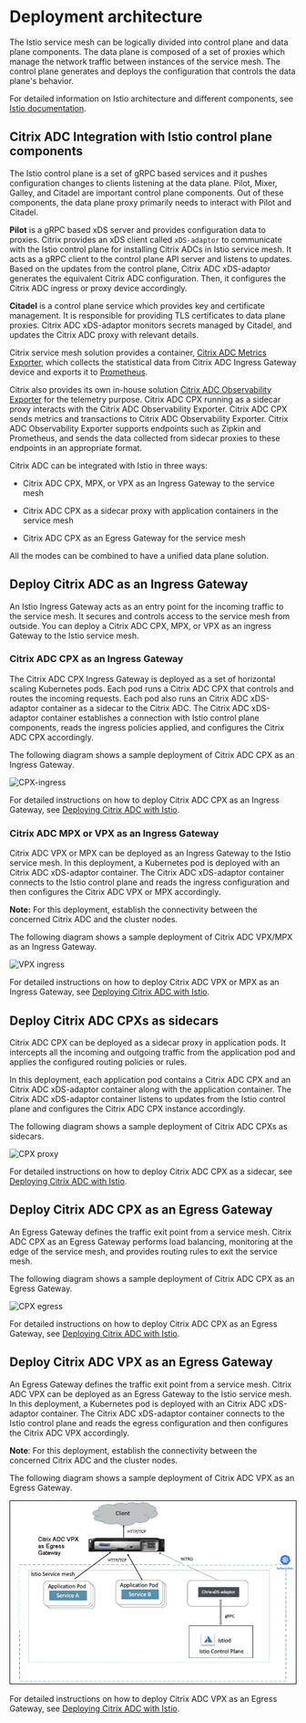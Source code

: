 # Deployment architecture

The Istio service mesh can be logically divided into control plane and data plane components. The data plane is composed of a set of proxies which manage the network traffic between instances of the service mesh. The control plane generates and deploys the configuration that controls the data plane's behavior.

For detailed information on Istio architecture and different components, see [Istio documentation](https://istio.io/docs/concepts/what-is-istio/#architecture).

## Citrix ADC Integration with Istio control plane components

The Istio control plane is a set of gRPC based services and it pushes configuration changes to clients listening at the data plane. Pilot, Mixer, Galley, and Citadel are important control plane components. Out of these components, the data plane proxy primarily needs to interact with Pilot and Citadel.
 
**Pilot** is a gRPC based xDS server and provides configuration data to proxies. Citrix provides an xDS client called `xDS-adaptor` to communicate with the Istio control plane for installing Citrix ADCs in Istio service mesh. It acts as a gRPC client to the control plane API server and listens to updates. Based on the updates from the control plane, Citrix ADC xDS-adaptor generates the equivalent Citrix ADC configuration. Then, it configures the Citrix ADC ingress or proxy device accordingly.

**Citadel** is a control plane service which provides key and certificate management. It is responsible for providing TLS certificates to data plane proxies. Citrix ADC xDS-adaptor monitors secrets managed by Citadel, and updates the Citrix ADC proxy with relevant details.

Citrix service mesh solution provides a container, [Citrix ADC Metrics Exporter](https://github.com/citrix/citrix-adc-metrics-exporter), which collects the statistical data from Citrix ADC Ingress Gateway device and exports it to [Prometheus](https://prometheus.io).

Citrix also provides its own in-house solution [Citrix ADC Observability Exporter](https://github.com/citrix/citrix-observability-exporter) for the telemetry purpose. Citrix ADC CPX running as a sidecar proxy interacts with the Citrix ADC Observability Exporter. Citrix ADC CPX sends metrics and transactions to Citrix ADC Observability Exporter. Citrix ADC Observability Exporter supports endpoints such as Zipkin and Prometheus, and sends the data collected from sidecar proxies to these endpoints in an appropriate format.

Citrix ADC can be integrated with Istio in three ways:

-  Citrix ADC CPX, MPX, or VPX as an Ingress Gateway to the service mesh
-  Citrix ADC CPX as a sidecar proxy with application containers in the service mesh

- Citrix ADC CPX as an Egress Gateway for the service mesh

All the modes can be combined to have a unified data plane solution.

## Deploy Citrix ADC as an Ingress Gateway

An Istio Ingress Gateway acts as an entry point for the incoming traffic to the service mesh. It secures and controls access to the service mesh from outside. You can deploy a Citrix ADC CPX, MPX, or VPX as an ingress Gateway to the Istio service mesh.

### Citrix ADC CPX as an Ingress Gateway

The Citrix ADC CPX Ingress Gateway is deployed as a set of horizontal scaling Kubernetes pods. Each pod runs a Citrix ADC CPX that controls and routes the incoming requests.
Each pod also runs an Citrix ADC xDS-adaptor container as a sidecar to the Citrix ADC. The Citrix ADC xDS-adaptor container establishes a connection with Istio control plane components, reads the ingress policies applied, and configures the Citrix ADC CPX accordingly.

The following diagram shows a sample deployment of Citrix ADC CPX as an Ingress Gateway.

![CPX-ingress](../media/CPX-ingress.jpeg)

For detailed instructions on how to deploy Citrix ADC CPX as an Ingress Gateway, see [Deploying Citrix ADC with Istio](deploy-istio-adaptor-helm-chart.md).

### Citrix ADC MPX or VPX as an Ingress Gateway

Citrix ADC VPX or MPX can be deployed as an Ingress Gateway to the Istio service mesh. In this deployment, a Kubernetes pod is deployed with an Citrix ADC xDS-adaptor container. The  Citrix ADC xDS-adaptor container connects to the Istio control plane and reads the ingress configuration and then configures the Citrix ADC VPX or MPX accordingly.

**Note:** For this deployment, establish the connectivity between the concerned Citrix ADC and the cluster nodes.

The following diagram shows a sample deployment of Citrix ADC VPX/MPX as an Ingress Gateway.

![VPX ingress](../media/vpx-ingress.jpeg)

For detailed instructions on how to deploy Citrix ADC VPX or MPX as an Ingress Gateway, see [Deploying Citrix ADC with Istio](deploy-istio-adaptor-helm-chart.md).

## Deploy Citrix ADC CPXs as sidecars

Citrix ADC CPX can be deployed as a sidecar proxy in application pods. It intercepts all the incoming and outgoing traffic from the application pod and applies the configured routing policies or rules.

In this deployment, each application pod contains a Citrix ADC CPX and an Citrix ADC xDS-adaptor container along with the application container.
The Citrix ADC xDS-adaptor container listens to updates from the Istio control plane and configures the Citrix ADC CPX instance accordingly.

The following diagram shows a sample deployment of Citrix ADC CPXs as sidecars.

![CPX proxy](../media/cpx-proxy.jpeg)

For detailed instructions on how to deploy Citrix ADC CPX as a sidecar, see [Deploying Citrix ADC with Istio](deploy-istio-adaptor-helm-chart.md).

## Deploy Citrix ADC CPX as an Egress Gateway

An Egress Gateway defines the traffic exit point from a service mesh. Citrix ADC CPX as an Egress Gateway performs load balancing, monitoring at the edge of the service mesh, and provides routing rules to exit the service mesh.

The following diagram shows a sample deployment of Citrix ADC CPX as an Egress Gateway.

![CPX egress](../media/cpx-egress.png)

For detailed instructions on how to deploy Citrix ADC CPX as an Egress Gateway, see [Deploying Citrix ADC with Istio](deploy-istio-adaptor-helm-chart.md).

## Deploy Citrix ADC VPX as an Egress Gateway

An Egress Gateway defines the traffic exit point from a service mesh. Citrix ADC VPX can be deployed as an Egress Gateway to the Istio service mesh. In this deployment, a Kubernetes pod is deployed with an Citrix ADC xDS-adaptor container. The Citrix ADC xDS-adaptor container connects to the Istio control plane and reads the egress configuration and then configures the Citrix ADC VPX accordingly.

**Note**: For this deployment, establish the connectivity between the concerned Citrix ADC and the cluster nodes.

The following diagram shows a sample deployment of Citrix ADC VPX as an Egress Gateway.

![VPX egress](../media/vpx-egress.jpeg)

For detailed instructions on how to deploy Citrix ADC VPX as an Egress Gateway, see [Deploying Citrix ADC with Istio](deploy-istio-adaptor-helm-chart.md).